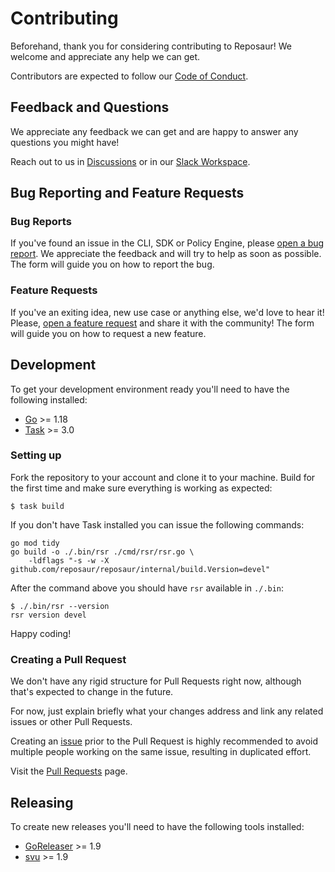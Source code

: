 # Contributing

Beforehand, thank you for considering contributing to Reposaur! We welcome and
appreciate any help we can get.

Contributors are expected to follow our [Code of Conduct](CODE_OF_CONDUCT.md).

## Feedback and Questions

We appreciate any feedback we can get and are happy to answer any questions you
might have!

Reach out to us in [Discussions][discussions] or in our [Slack Workspace][slack].

## Bug Reporting and Feature Requests

### Bug Reports

If you've found an issue in the CLI, SDK or Policy Engine, please
[open a bug report][bug-report]. We appreciate the feedback and will try to help
as soon as possible. The form will guide you on how to report the bug.

### Feature Requests

If you've an exiting idea, new use case or anything else, we'd love to hear it!
Please, [open a feature request][feature-request] and share it with the community!
The form will guide you on how to request a new feature.

## Development

To get your development environment ready you'll need to have the following
installed:

- [Go][go] >= 1.18
- [Task][task] >= 3.0

### Setting up

Fork the repository to your account and clone it to your machine. Build for the
first time and make sure everything is working as expected:

```console
$ task build
```

If you don't have Task installed you can issue the following commands:

```console
go mod tidy
go build -o ./.bin/rsr ./cmd/rsr/rsr.go \
    -ldflags "-s -w -X github.com/reposaur/reposaur/internal/build.Version=devel"
```

After the command above you should have `rsr` available in `./.bin`:

```console
$ ./.bin/rsr --version
rsr version devel
```

Happy coding!

### Creating a Pull Request

We don't have any rigid structure for Pull Requests right now, although that's
expected to change in the future.

For now, just explain briefly what your changes address and link any related
issues or other Pull Requests.

Creating an [issue][issues] prior to the Pull Request is highly recommended to
avoid multiple people working on the same issue, resulting in duplicated effort.

Visit the [Pull Requests][pulls] page.

## Releasing

To create new releases you'll need to have the following tools installed:

- [GoReleaser][goreleaser] >= 1.9
- [svu][svu] >= 1.9

[discussions]: https://github.com/orgs/reposaur/discussions
[issues]: https://github.com/reposaur/reposaur/issues
[pulls]: https://github.com/reposaur/reposaur/pulls
[bug-report]: https://github.com/reposaur/reposaur/issues/new?assignees=&labels=bug%2Ctriage&template=bug_report.yml&title=%5BBug%5D%3A+
[feature-request]: https://github.com/reposaur/reposaur/issues/new?assignees=&labels=enhancement%2Ctriage&template=feature_request.yml&title=%5BFeature%5D%3A+
[slack]: https://slack.reposaur.com
[go]: https://go.dev/
[task]: https://taskfile.dev/
[goreleaser]: https://goreleaser.com
[svu]: https://github.com/caarlos0/svu
